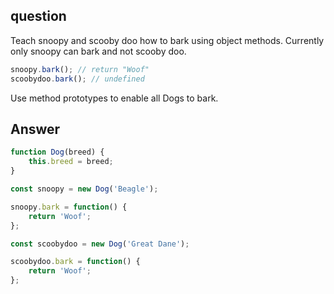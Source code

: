 ## question
Teach snoopy and scooby doo how to bark using object methods. Currently only snoopy can bark and not scooby doo.

``` javascript
snoopy.bark(); // return "Woof"
scoobydoo.bark(); // undefined
```
Use method prototypes to enable all Dogs to bark.

## Answer

``` javascript
function Dog(breed) {
    this.breed = breed;
}

const snoopy = new Dog('Beagle');

snoopy.bark = function() {
    return 'Woof';
};

const scoobydoo = new Dog('Great Dane');

scoobydoo.bark = function() {
    return 'Woof';
};
```